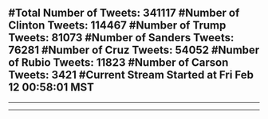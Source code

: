 #Total Number of Tweets: 341117 
#Number of Clinton Tweets: 114467
#Number of Trump Tweets: 81073
#Number of Sanders Tweets: 76281
#Number of Cruz Tweets: 54052
#Number of Rubio Tweets: 11823
#Number of Carson Tweets: 3421
#Current Stream Started at Fri Feb 12 00:58:01 MST
---
---
---
